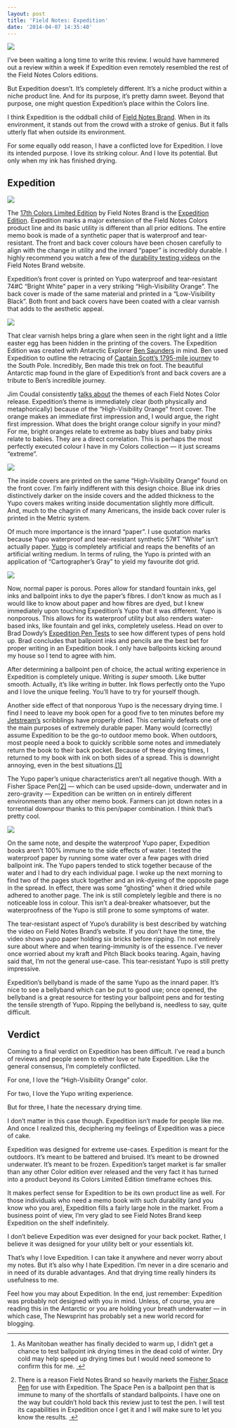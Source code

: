 ```yaml
---
layout: post
title: 'Field Notes: Expedition'
date: '2014-04-07 14:35:40'
---
```


<img src="http://localhost:8888/wp.thenewsprint.co/wp-content/uploads/2014/04/img15.jpg" /><p data-preserve-html-node="true">I&#8217;ve been waiting a long time to write this review. I would have hammered out a review within a week if Expedition even remotely resembled the rest of the Field Notes Colors editions.</p>

<p data-preserve-html-node="true">But Expedition doesn&#8217;t. It&#8217;s completely different. It&#8217;s a niche product within a niche product line. And for its purpose, it&#8217;s pretty damn sweet. Beyond that purpose, one might question Expedition&#8217;s place within the Colors line. </p>

<p data-preserve-html-node="true">I think Expedition is the oddball child of <a data-preserve-html-node="true" href="http://fieldnotesbrand.com">Field Notes Brand</a>. When in its environment, it stands out from the crowd with a stroke of genius. But it falls utterly flat when outside its environment. </p>

<p data-preserve-html-node="true">For some equally odd reason, I have a conflicted love for Expedition. I love its intended purpose. I love its striking colour. And I love its potential. But only when my ink has finished drying.</p>

<h2 data-preserve-html-node="true">Expedition</h2><img src="http://localhost:8888/wp.thenewsprint.co/wp-content/uploads/2014/04/img14.jpg" /><p data-preserve-html-node="true">The <a data-preserve-html-node="true" href="http://fieldnotesbrand.com/colors/">17th Colors Limited Edition</a> by Field Notes Brand is the <a data-preserve-html-node="true" href="http://fieldnotesbrand.com/colors/expedition/">Expedition Edition</a>. Expedition marks a major extension of the Field Notes Colors product line and its basic utility is different than all prior editions. The entire memo book is made of a synthetic paper that is waterproof and tear-resistant. The front and back cover colours have been chosen carefully to align with the change in utility and the innard &#8220;paper&#8221; is incredibly durable. I highly recommend you watch a few of the <a data-preserve-html-node="true" href="http://fieldnotesbrand.com/colors/expedition/">durability testing videos</a> on the Field Notes Brand website.</p>

<p data-preserve-html-node="true">Expedition&#8217;s front cover is printed on Yupo waterproof and tear-resistant 74#C &#8220;Bright White&#8221; paper in a very striking &#8220;High-Visibility Orange&#8221;. The back cover is made of the same material and printed in a &#8220;Low-Visibility Black&#8221;. Both front and back covers have been coated with a clear varnish that adds to the aesthetic appeal.</p><img src="http://localhost:8888/wp.thenewsprint.co/wp-content/uploads/2014/04/img13.jpg" /><p data-preserve-html-node="true">That clear varnish helps bring a glare when seen in the right light and a little easter egg has been hidden in the printing of the covers. The Expedition Edition was created with Antarctic Explorer <a data-preserve-html-node="true" href="http://bensaunders.com">Ben Saunders</a> in mind. Ben used Expedition to outline the retracing of <a data-preserve-html-node="true" href="http://en.wikipedia.org/wiki/Robert_Falcon_Scott">Captain Scott&#8217;s 1795-mile journey</a> to the South Pole. Incredibly, Ben made this trek on foot. The beautiful Antarctic map found in the glare of Expedition&#8217;s front and back covers are a tribute to Ben&#8217;s incredible journey.</p>

<p data-preserve-html-node="true">Jim Coudal consistently <a data-preserve-html-node="true" href="http://5by5.tv/cmdspace/57">talks about</a> the themes of each Field Notes Color release. Expedition&#8217;s theme is immediately clear (both physically and metaphorically) because of the &#8220;High-Visibility Orange&#8221; front cover. The orange makes an immediate first impression and, I would argue, the right first impression. What does the bright orange colour signify in your mind? For me, bright oranges relate to extreme as baby blues and baby pinks relate to babies. They are a direct correlation. This is perhaps the most perfectly executed colour I have in my Colors collection — it just screams &#8220;extreme&#8221;.</p><img src="http://localhost:8888/wp.thenewsprint.co/wp-content/uploads/2014/04/img12.jpg" /><p data-preserve-html-node="true">The inside covers are printed on the same &#8220;High-Visibility Orange&#8221; found on the front cover. I&#8217;m fairly indifferent with this design choice. Blue ink dries distinctively darker on the inside covers and the added thickness to the Yupo covers makes writing inside documentation slightly more difficult. And, much to the chagrin of many Americans, the inside back cover ruler is printed in the Metric system. </p>

<p data-preserve-html-node="true">Of much more importance is the innard &#8220;paper&#8221;. I use quotation marks because Yupo waterproof and tear-resistant synthetic 57#T &#8220;White&#8221; isn&#8217;t actually paper. <a data-preserve-html-node="true" href="http://yupousa.com">Yupo</a> is completely artificial and reaps the benefits of an artificial writing medium. In terms of ruling, the Yupo is printed with an application of &#8220;Cartographer&#8217;s Gray&#8221; to yield my favourite dot grid. </p><img src="http://localhost:8888/wp.thenewsprint.co/wp-content/uploads/2014/04/img11.jpg" /><p data-preserve-html-node="true">Now, normal paper is porous. Pores allow for standard fountain inks, gel inks and ballpoint inks to dye the paper&#8217;s fibres. I don&#8217;t know as much as I would like to know about paper and how fibres are dyed, but I knew immediately upon touching Expedition&#8217;s Yupo that it was different. Yupo is nonporous. This allows for its waterproof utility but also renders water-based inks, like fountain and gel inks, completely useless. Head on over to Brad Dowdy&#8217;s <a data-preserve-html-node="true" href="http://www.penaddict.com/blog/2012/12/20/what-is-the-best-pen-for-the-field-notes-expedition-edition">Expedition Pen Tests</a> to see how different types of pens hold up. Brad concludes that ballpoint inks and pencils are the best bet for proper writing in an Expedition book. I only have ballpoints kicking around my house so I tend to agree with him. </p>

<p data-preserve-html-node="true">After determining a ballpoint pen of choice, the actual writing experience in Expedition is completely unique. Writing is <em data-preserve-html-node="true">super</em> smooth. Like butter smooth. Actually, it&#8217;s like writing <em data-preserve-html-node="true">in</em> butter. Ink flows perfectly onto the Yupo and I love the unique feeling. You&#8217;ll have to try for yourself though.</p>

<p data-preserve-html-node="true">Another side effect of that nonporous Yupo is the necessary drying time. I find I need to leave my book open for a good five to ten minutes before my <a data-preserve-html-node="true" href="http://www.amazon.ca/gp/product/B0013CQCTW/ref=as_li_qf_sp_asin_tl?ie=UTF8&camp=15121&creative=330641&creativeASIN=B0013CQCTW&linkCode=as2&tag=thenews037-20">Jetstream&#8217;s</a> scribblings have properly dried. This certainly defeats one of the main purposes of extremely durable paper. Many would (correctly) assume Expedition to be the go-to outdoor memo book. When outdoors, most people need a book to quickly scribble some notes and immediately return the book to their back pocket. Because of these drying times, I returned to my book with ink on both sides of a spread. This is downright annoying, even in the best situations.<a data-preserve-html-node="true" href="#fn:1" id="fnref:1" title="see footnote" class="footnote">[1]</a></p>

<p data-preserve-html-node="true">The Yupo paper&#8217;s unique characteristics aren&#8217;t all negative though. With a Fisher Space Pen<a data-preserve-html-node="true" href="#fn:2" id="fnref:2" title="see footnote" class="footnote">[2]</a> — which can be used upside-down, underwater and in zero-gravity — Expedition can be written on in entirely different environments than any other memo book. Farmers can jot down notes in a torrential downpour thanks to this pen/paper combination. I think that&#8217;s pretty cool.</p><img src="http://localhost:8888/wp.thenewsprint.co/wp-content/uploads/2014/04/img10.jpg" /><p data-preserve-html-node="true">On the same note, and despite the waterproof Yupo paper, Expedition books aren&#8217;t 100% immune to the side effects of water. I tested the waterproof paper by running some water over a few pages with dried ballpoint ink. The Yupo papers tended to stick together because of the water and I had to dry each individual page. I woke up the next morning to find two of the pages stuck together and an ink-dyeing of the opposite page in the spread. In effect, there was some &#8220;ghosting&#8221; when it dried while adhered to another page. The ink is still completely legible and there is no noticeable loss in colour. This isn&#8217;t a deal-breaker whatsoever, but the waterproofness of the Yupo is still prone to some symptoms of water.</p>

<p data-preserve-html-node="true">The tear-resistant aspect of Yupo&#8217;s durability is best described by watching the video on Field Notes Brand&#8217;s website. If you don&#8217;t have the time, the video shows yupo paper holding six bricks before ripping. I&#8217;m not entirely sure about where and when tearing-immunity is of the essence. I&#8217;ve never once worried about my kraft and Pitch Black books tearing. Again, having said that, I&#8217;m not the general use-case. This tear-resistant Yupo is still pretty impressive.</p>

<p data-preserve-html-node="true">Expedition&#8217;s bellyband is made of the same Yupo as the innard paper. It&#8217;s nice to see a bellyband which can be put to good use; once opened, the bellyband is a great resource for testing your ballpoint pens and for testing the tensile strength of Yupo. Ripping the bellyband is, needless to say, quite difficult.</p>

<h2 data-preserve-html-node="true">Verdict</h2>

<p data-preserve-html-node="true">Coming to a final verdict on Expedition has been difficult. I&#8217;ve read a bunch of reviews and people seem to either love or hate Expedition. Like the general consensus, I&#8217;m completely conflicted. </p>

<p data-preserve-html-node="true">For one, I love the &#8220;High-Visibility Orange&#8221; color.</p>

<p data-preserve-html-node="true">For two, I love the Yupo writing experience. </p>

<p data-preserve-html-node="true">But for three, I hate the necessary drying time.</p>

<p data-preserve-html-node="true">I don&#8217;t matter in this case though. Expedition isn&#8217;t made for people like me. And once I realized this, deciphering my feelings of Expedition was a piece of cake. </p>

<p data-preserve-html-node="true">Expedition was designed for extreme use-cases. Expedition is meant for the outdoors. It&#8217;s meant to be battered and bruised. It&#8217;s meant to be drowned underwater. It&#8217;s meant to be frozen. Expedition&#8217;s target market is far smaller than any other Color edition ever released and the very fact it has turned into a product beyond its Colors Limited Edition timeframe echoes this. </p>

<p data-preserve-html-node="true">It makes perfect sense for Expedition to be its own product line as well. For those individuals who need a memo book with such durability (and you know who you are), Expedition fills a fairly large hole in the market. From a business point of view, I&#8217;m very glad to see Field Notes Brand keep Expedition on the shelf indefinitely.</p>

<p data-preserve-html-node="true">I don&#8217;t believe Expedition was ever designed for your back pocket. Rather, I believe it was designed for your utility belt or your essentials kit. </p>

<p data-preserve-html-node="true">That&#8217;s why I love Expedition. I can take it anywhere and never worry about my notes. But it&#8217;s also why I hate Expedition. I&#8217;m never in a dire scenario and in need of its durable advantages. And that drying time really hinders its usefulness to me. </p>

<p data-preserve-html-node="true">Feel how you may about Expedition. In the end, just remember: Expedition was probably not designed with you in mind. Unless, of course, you are reading this in the Antarctic or you are holding your breath underwater — in which case, The Newsprint has probably set a new world record for blogging. </p>

<div data-preserve-html-node="true" class="footnotes">
<hr data-preserve-html-node="true" />
<ol data-preserve-html-node="true">

<li data-preserve-html-node="true" id="fn:1">
<p data-preserve-html-node="true">As Manitoban weather has finally decided to warm up, I didn&#8217;t get a chance to test ballpoint ink drying times in the dead cold of winter. Dry cold may help speed up drying times but I would need someone to confirm this for me. <a data-preserve-html-node="true" href="#fnref:1" title="return to article" class="reversefootnote">&#160;&#8617;</a></p>
</li>

<li data-preserve-html-node="true" id="fn:2">
<p data-preserve-html-node="true">There is a reason Field Notes Brand so heavily markets the <a data-preserve-html-node="true" href="http://www.spacepen.com">Fisher Space Pen</a> for use with Expedition. The Space Pen is a ballpoint pen that is immune to many of the shortfalls of standard ballpoints. I have one on the way but couldn&#8217;t hold back this review just to test the pen. I will test its capabilities in Expedition once I get it and I will make sure to let you know the results. <a data-preserve-html-node="true" href="#fnref:2" title="return to article" class="reversefootnote">&#160;&#8617;</a></p>
</li>

</ol>
</div>